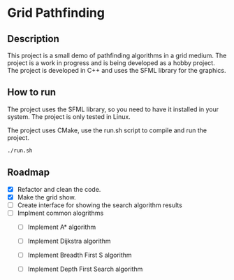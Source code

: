 # Grid Pathfinding 

## Description

This project is a small demo of pathfinding algorithms in a grid medium. The project is a work in progress and is being developed as a hobby project. The project is developed in C++ and uses the SFML library for the graphics.

## How to run

The project uses the SFML library, so you need to have it installed in your system. The project is only tested in Linux. 

The project uses CMake, use the run.sh script to compile and run the project.

```bash
./run.sh
```

## Roadmap

- [x] Refactor and clean the code.
- [x] Make the grid show.
- [ ] Create interface for showing the search algorithm results
- [ ] Implment common alogrithms
    - [ ] Implement A* algorithm
    - [ ] Implement Dijkstra algorithm
    - [ ] Implement Breadth First S algorithm
    - [ ] Implement Depth First Search algorithm

